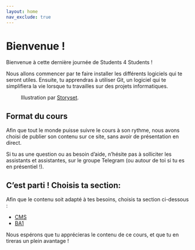 ```yaml
---
layout: home
nav_exclude: true
---
```


# Bienvenue !

Bienvenue à cette dernière journée de Students 4 Students !

Nous allons commencer par te faire installer les différents logiciels qui te seront utiles. Ensuite, tu apprendras à utiliser Git, un logiciel qui te simplifiera la vie lorsque tu travailles sur des projets informatiques.

<figure>
  <img src="../assets/storyset-programming.svg" alt="">
  <figcaption>Illustration par <a href="https://storyset.com" target="_blank">Storyset</a>.</figcaption>
</figure>


## Format du cours
Afin que tout le monde puisse suivre le cours à son rythme, nous avons choisi de publier son contenu sur ce site, sans avoir de présentation en direct.

Si tu as une question ou as besoin d’aide, n’hésite pas à solliciter les assistants et assistantes, sur le groupe Telegram (ou autour de toi si tu es en présentiel !).

## C’est parti ! Choisis ta section:
Afin que le contenu soit adapté à tes besoins, choisis ta section ci-dessous :

- [CMS](/cms/)
- [BA1](/in-sc/)

Nous espérons que tu apprécieras le contenu de ce cours, et que tu en tireras un plein avantage !
